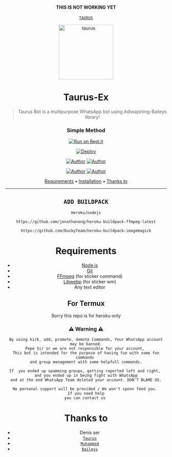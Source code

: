 <div align="center">

#### THIS IS NOT WORKING YET

<div align="center">

[`TAURUS`](http://github.com/muhammed-usrbot) 



<div align="center">
</p>


<div align="center">
<img src=https://c.tenor.com/bVm05NUoyF0AAAAC/bokuno-hero-academia-izuku.gif" alt="taurus" width="170" />

# Taurus-Ex

> Taurus Bot is a multipurpose WhatsApp bot using Adiwajshing-Baileys library!
>
>

  ### Simple Method
  
 
[![Run on Repl.it](https://repl.it/badge/github/quiec/whatsAlfa)](https://replit.com/@taurus-user-bot/Taurus-New) 

[![Deploy](https://www.herokucdn.com/deploy/button.svg)](https://dashboard.heroku.com/new?button-url=https://github.com/muhammed-tefx/Taurus-Ex_V2&template=https://github.com/muhammed-tefx/Taurus-Ex_V2.git) 
<p align="center">
 <a href="https://github.com/muhammed-usrbot"><img title="Author" src="https://img.shields.io/badge/Author-Muhammed-blue.svg?style=for-the-badge&logo=github" /></a>  <a href="https://Wa.me/+918157849715?&text=Hello%20Taurus%20Bro🌝...fen%20boi%20aan😌💝"><img title="Author" src="https://img.shields.io/badge/Owner-muhammed-blue.svg?style=for-the-badge&logo=whatsapp" /></a>
<p align="center">
<a href="https://chat.whatsapp.com/BzhyWkAEU0t8oVl3s8p94m"><img title="Author" src="https://img.shields.io/badge/Watsapp-Group-blue.svg?style=for-the-badge&logo=whatsapp" /></a> <a href="https://youtube.com/c/TAURUSEDITS"><img title="Author" src="https://img.shields.io/badge/Youtube-TAURUS-blue.svg?style=for-the-badge&logo=youtube" /></a>
</p>


<p align="center">
  <a href="https://github.com/muhammed-usrbot/Taurus-Ex_V2#requirements">Requirements</a> •
  <a href="https://github.com/muhammed-usrbot/Taurus-Ex_V2#simple method">Installation</a> •
  <a href="https://github.com/muhammed-usrbot/Taurus-Ex_V2#thanks-to">Thanks to</a>
</p>
</div>


---


## `ADD BUILDPACK`

```
Heroku/nodejs
```
```
https://github.com/jonathanong/heroku-buildpack-ffmpeg-latest
```
```
https://github.com/DuckyTeam/heroku-buildpack-imagemagick
```

# Requirements
* [Node.js](https://nodejs.org/en/)
* [Git](https://git-scm.com/downloads)
* [FFmpeg](https://github.com/BtbN/FFmpeg-Builds/releases) (for sticker command)
* [Libwebp](https://developers.google.com/speed/webp/download) (for sticker wm)
* Any text editor


## For Termux
Sorry this repo is for heroku only

### ⚠ Warning ⚠

```
By using kick, add, promote, demote Commands, Your WhatsApp account may be banned.
Pepe Sir or we are not responsible for your account, 
This bot is intended for the purpose of having fun with some fun commands 
and group management with some helpfull commands.

If  you ended up spamming groups, getting reported left and right, 
and you ended up in being fight with WhatsApp
and at the end WhatsApp Team deleted your account. DON'T BLAME US.

No personal support will be provided / We won't spoon feed you. 
If you need help
you can contact us 
```

# Thanks to
* Denis ser
* [`Taurus`](https://github.com/Muhammed-userbot)
* [`Muhammed`](https://github.com/Muhammed-usrbot)
* [`Baileys`](https://github.com/adiwajshing/Baileys)


